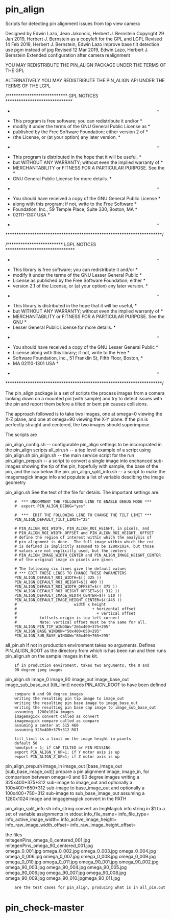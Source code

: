 # pin_align
Scripts for detecting pin alignment issues from top view camera

Designed by Edwin Lazo, Jean Jakoncic, Herbert J. Bernstein
Copyright 29 Jan 2019, Herbert J. Bernstein
as a copyleft for the GPL and LGPL
Revised 14 Feb 2019, Herbert J. Bernstein, Edwin Lazo
  improve base tilt detection
  use pgm instead of jpg
Revised 12 Mar 2019, Edwin Lazo, Herbert J. Bernstein
  Extended configuration after camera realignment

 YOU MAY REDISTRIBUTE THE PIN_ALIGN PACKAGE UNDER THE TERMS OF THE GPL
                     
 ALTERNATIVELY YOU MAY REDISTRIBUTE THE PIN_ALIGN API UNDER THE TERMS
 OF THE LGPL

/*************************** GPL NOTICES ******************************
 *                                                                    *
 * This program is free software; you can redistribute it and/or      *
 * modify it under the terms of the GNU General Public License as     *
 * published by the Free Software Foundation; either version 2 of     *
 * (the License, or (at your option) any later version.               *
 *                                                                    *
 * This program is distributed in the hope that it will be useful,    *
 * but WITHOUT ANY WARRANTY; without even the implied warranty of     *
 * MERCHANTABILITY or FITNESS FOR A PARTICULAR PURPOSE.  See the      *
 * GNU General Public License for more details.                       *
 *                                                                    *
 * You should have received a copy of the GNU General Public License  *
 * along with this program; if not, write to the Free Software        *
 * Foundation, Inc., 59 Temple Place, Suite 330, Boston, MA           *
 * 02111-1307  USA                                                    *
 *                                                                    *
 **********************************************************************/

/************************* LGPL NOTICES *******************************
 *                                                                    *
 * This library is free software; you can redistribute it and/or      *
 * modify it under the terms of the GNU Lesser General Public         *
 * License as published by the Free Software Foundation; either       *
 * version 2.1 of the License, or (at your option) any later version. *
 *                                                                    *
 * This library is distributed in the hope that it will be useful,    *
 * but WITHOUT ANY WARRANTY; without even the implied warranty of     *
 * MERCHANTABILITY or FITNESS FOR A PARTICULAR PURPOSE.  See the GNU  *
 * Lesser General Public License for more details.                    *
 *                                                                    *
 * You should have received a copy of the GNU Lesser General Public   *
 * License along with this library; if not, write to the Free         *
 * Software Foundation, Inc., 51 Franklin St, Fifth Floor, Boston,    *
 * MA  02110-1301  USA                                                *
 *                                                                    *
 **********************************************************************/

 The pin_align package is a set of scripts the process images from
a comera looking down on a mounted pin (with sample) and try to detect
issues with the pin and report them before a tilted or bent pin causes
collisions.

  The approach followed is to take two images, one at omega=0 viewing the
X-Z plane, and one at omega=90 viewing the X-Y plane.  If the pin is
perfectly straight and centered, the two images should superimpose.

  The scripts are


  pin_align_config.sh -- configurable pin_align settings to be
      incoroprated in the pin_align scripts
  all_pin.sh -- a top level example of a script using pin_align.sh
  pin_align.sh -- the main service script for the run
  pin_align_prep.sh -- a script to convert a single image into enchanced
      sub-images showing the tip of the pin, hopefully with sample,
      the base of the pin, and the cap below the pin.
  pin_align_split_info.sh -- a script to make the imagemagick image info
      and populate a list of variable descibing the image geometry

pin_align.sh
        See the text of the file for details.  The important settings
        are:

        #  *** UNCOMMENT THE FOLLOWING LINE TO ENABLE DEBUG MODE ***
        #  export PIN_ALIGN_DEBUG="yes"

        #  ***  EDIT THE FOLLOWING LINE TO CHANGE THE TILT LIMIT ***
        PIN_ALIGN_DEFAULT_TILT_LIMIT="25"

        # PIN_ALIGN_ROI_WIDTH, PIN_ALIGN_ROI_HEIGHT, in pixels, and
        # PIN_ALIGN_ROI_WIDTH_OFFSET and PIN_ALIGN_ROI_HEIGHT__OFFSET
        # define the region of interest within which the analysis of
        # pin alignment is done.  The full image within which the roi
        # is defined is implicitly assumed to be 1280x1024, but those
        # values are not explicitly used, but the centers 
        # PIN_ALIGN_IMAGE_WIDTH_CENTER and PIN_ALIGN_IMAGE_HEIGHT_CENTER
        # of the original image in pixels are given

        # The following six lines give the default values
        # *** EDIT THESE LINES TO CHANGE THESE PARAMETERS
        PIN_ALIGN_DEFAULT_ROI_WIDTH=$(( 325 ))
        PIN_ALIGN_DEFAULT_ROI_HEIGHT=$(( 400 ))
        PIN_ALIGN_DEFAULT_ROI_WIDTH_OFFSET=$(( 375 ))
        PIN_ALIGN_DEFAULT_ROI_HEIGHT_OFFSET=$(( 312 ))
        PIN_ALIGN_DEFAULT_IMAGE_WIDTH_CENTER=$(( 510 ))
        PIN_ALIGN_DEFAULT_IMAGE_HEIGHT_CENTER=$((445 ))
        #                         width x height
        #                                 + horizontal offset 
        #                                   + vertical offset 
        #          (offsets origin is top left corner) 
        #          Note: vertical offset must be the same for all.  
        PIN_ALIGN_PIN_TIP_WINDOW="266x400+375+295"
        PIN_ALIGN_BASE_WINDOW="50x400+650+295"
        PIN_ALIGN_SUB_BASE_WINDOW="80x400+765+295"

all_pin.sh
        If not in production environment takes no arguments.  Defines 
        PIN_ALIGN_ROOT as the directory from  which is has been run 
        and then runs pin_align.sh on the sample images in the kit.

        If in production enviroment, takes two arguments, the 0 and
        90 degree jpeg images
     

pin_align.sh image_0 image_90 image_out image_base_out image_sub_base_out [tilt_limit]
        needs PIN_AIGN_ROOT to have been defined

        compare 0 and 90 degree images
        writing the resulting pin tip image to image_out
        writing the resulting pin base image to image_base_out
        writing the resulting pin base cap image to image_sub_base_out
        assuming  1280x1024 images
        imagemagick convert called as convert
        imagemagick compare called as compare
        assuming a center at 515 460
        assuming 325x400+375+312 ROI
   
        tilt_limit is a limit on the image height in pixels
        default 50 
        nooutput = 1; if CAP TILTED or PIN MISSING
        export PIN_ALIGN_Y_UP=1; if Y motor axis is up
        export PIN_ALIGN_Z_UP=1; if Z motor axis is up

pin_align_prep.sh image_in image_out [base_image_out [sub_base_image_out]]
        prepare a pin alignment image, image_in, for
        comparison between omega=0 and 90 degree images
        writing a 325x400+375+312 sub-image to image_out
        and optionally a 100x400+650+312 sub-image to base_image_out
        and optionally a 100x400+750+312 sub-image to sub_base_image_out
        assuming a 1280x1024 image and imgagemagick convert
        in the PATH

pin_align_split_info.sh  info_string
        convert an ImgMagick info string in $1 to a set of variable
        assignments in stdout
            info_file_name=
            info_file_type=
            info_active_image_width=
            info_active_image_height=
            info_raw_image_width_offset=
            info_raw_image_height_offset=

the files  	
 	mitegenPins_omega_0_centered_001.jpg	mitegenPins_omega_90_centered_001.jpg 	
	omega_0_001.jpg	omega_0_002.jpg omega_0_003.jpg omega_0_004.jpg omega_0_006.jpg 
	omega_0_007.jpg omega_0_008.jpg omega_0_009.jpg omega_0_010.jpg omega_0_011.jpg
	omega_90_001.jpg omega_90_002.jpg omega_90_003.jpg omega_90_004.jpg
	omega_90_005.jpg omega_90_006.jpg omega_90_007.jpg omega_90_008.jpg
	omega_90_009.jpg omega_90_010.jpgmega_90_011.jpg

        are the test cases for pin_align, producing what is in all_pin.out
# pin_check-master
